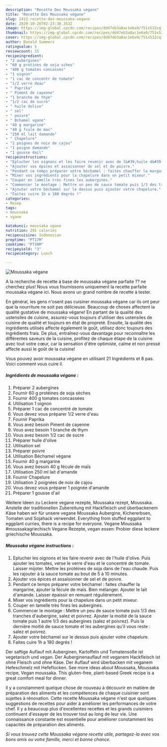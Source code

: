 ```yaml
---
description: "Recette Des Moussaka végane"
title: "Recette Des Moussaka végane"
slug: 2412-recette-des-moussaka-vegane
date: 2020-10-26T02:23:38.353Z
image: https://img-global.cpcdn.com/recipes/dd47eb3a8ac1e6a9/751x532cq70/moussaka-vegane-photo-principale-de-la-recette.jpg
thumbnail: https://img-global.cpcdn.com/recipes/dd47eb3a8ac1e6a9/751x532cq70/moussaka-vegane-photo-principale-de-la-recette.jpg
cover: https://img-global.cpcdn.com/recipes/dd47eb3a8ac1e6a9/751x532cq70/moussaka-vegane-photo-principale-de-la-recette.jpg
author: Donald Summers
ratingvalue: 5
reviewcount: 15
recipeingredient:
- "2 aubergines"
- "60 g protines de soja sches"
- "400 g tomates concasses"
- "1 oignon"
- "1 cac de concentr de tomate"
- "1/2 verre deau"
- " Paprika"
- " Piment de cayenne"
- "1 branche de thym"
- "1/2 cac de sucre"
- " huile dolive"
- " sel"
- " poivre"
- " Bchamel vgane"
- "40 g margarine"
- "40 g fcule de mas"
- "250 ml lait damande"
- " Chapelure"
- "2 poignes de noix de cajou"
- "1 poigne damande"
- "1 gousse dail"
recipeinstructions:
- "Eplucher les oignons et les faire revenir avec de l&#39;huile d&#39;olive. Puis ajouter les tomates, verse le verre d&#39;eau et le concentré de tomate. Laisser mijoter. Mettre les protéines de soja dans de l&#39;eau chaude. Puis les rajouter à la sauce tomate au bout de 5 à 10 minutes."
- "Ajouter vos épices et assaisonner de sel et de poivre."
- "Pendant ce temps préparer votre béchamel : faites chauffer la margarine, ajouter la fécule de maïs. Bien mélanger. Ajouter le lait d&#39;amande. Laisser épaissir en remuant régulièrement."
- "Mixer vos ingrédients pour la chapelure dans un petit mixeur."
- "Couper en lamelle très fines les aubergines."
- "Commencer le montage : Mettre un peu de sauce tomate puis 1/3 des tranches d&#39;aubergine, salez et poivrez. Ajouter la moitié de la sauce tomate puis 1 autre 1/3 des aubergines (salez et poivrez). Puis la dernière moitié de sauce tomate et les aubergines qu&#39;il vous reste : salez et poivrez."
- "Ajouter votre béchamel sur le dessus puis ajouter votre chapelure."
- "Faites cuire 1h a 180 degrés !"
categories:
- Resep
tags:
- moussaka
- vgane

katakunci: moussaka vgane 
nutrition: 291 calories
recipecuisine: Indonesian
preptime: "PT17M"
cooktime: "PT30M"
recipeyield: "3"
recipecategory: Lunch

---
```



![Moussaka végane](https://img-global.cpcdn.com/recipes/dd47eb3a8ac1e6a9/751x532cq70/moussaka-vegane-photo-principale-de-la-recette.jpg)

A la recherche de recette à base de moussaka végane parfaite ?? ne cherchez plus! Nous vous fournissons uniquement la recette parfaite moussaka végane ici. Nous avons un grand nombre de recette à tester.

En général, les gens n'osent pas cuisiner moussaka végane car ils ont peur que la nourriture ne soit pas délicieuse. Beaucoup de choses affectent la qualité gustative de moussaka végane! En partant de la qualité des ustensiles de cuisine, assurez-vous toujours d'utiliser des ustensiles de cuisine de qualité et toujours en état de propreté. Ensuite, la qualité des ingrédients utilisés affecte également le goût, utilisez donc toujours des ingrédients frais. De plus, entraînez-vous davantage pour reconnaître les différentes saveurs de la cuisine, profitez de chaque étape de la cuisine avec tout votre cœur, car la sensation d'être optimiste, calme et non pressé affecte aussi le goût de la cuisine!

<!--inarticleads1-->

Vous pouvez avoir moussaka végane en utilisant 21 Ingrédients et 8 pas. Voici comment vous cuire il.

##### Ingrédients de moussaka végane :

1. Préparer 2 aubergines
1. Fournir 60 g protéines de soja sèches
1. Fournir 400 g tomates concassées
1. Utilisation 1 oignon
1. Préparer 1 cac de concentré de tomate
1. Vous devez vous préparer 1/2 verre d&#39;eau
1. Fournir  Paprika
1. Vous avez besoin  Piment de cayenne
1. Vous avez besoin 1 branche de thym
1. Vous avez besoin 1/2 cac de sucre
1. Préparer  huile d&#39;olive
1. Utilisation  sel
1. Préparer  poivre
1. Utilisation  Béchamel végane
1. Fournir 40 g margarine
1. Vous avez besoin 40 g fécule de maïs
1. Utilisation 250 ml lait d&#39;amande
1. Fournir  Chapelure
1. Utilisation 2 poignées de noix de cajou
1. Vous devez vous préparer 1 poignée d&#39;amande
1. Préparer 1 gousse d&#39;ail


Weitere Ideen zu Leckere vegane rezepte, Moussaka rezept, Moussaka. Anstelle der traditionellen Zubereitung mit Hackfleisch und überbackenem Käse haben wir für unsere vegane Moussaka Aubergine, Kichererbsen, Tomaten und Sojahack verwendet. Everything from stuffed eggplant to eggplant curries, there is a recipe for everyone. Vegane Moussaka #moussakagriechisch Vegane Rezepte, vegan essen: Probier diese leckere griechische Moussaka. 

<!--inarticleads2-->

##### Moussaka végane instructions :

1. Eplucher les oignons et les faire revenir avec de l&#39;huile d&#39;olive. Puis ajouter les tomates, verse le verre d&#39;eau et le concentré de tomate. Laisser mijoter. Mettre les protéines de soja dans de l&#39;eau chaude. Puis les rajouter à la sauce tomate au bout de 5 à 10 minutes.
1. Ajouter vos épices et assaisonner de sel et de poivre.
1. Pendant ce temps préparer votre béchamel : faites chauffer la margarine, ajouter la fécule de maïs. Bien mélanger. Ajouter le lait d&#39;amande. Laisser épaissir en remuant régulièrement.
1. Mixer vos ingrédients pour la chapelure dans un petit mixeur.
1. Couper en lamelle très fines les aubergines.
1. Commencer le montage : Mettre un peu de sauce tomate puis 1/3 des tranches d&#39;aubergine, salez et poivrez. Ajouter la moitié de la sauce tomate puis 1 autre 1/3 des aubergines (salez et poivrez). Puis la dernière moitié de sauce tomate et les aubergines qu&#39;il vous reste : salez et poivrez.
1. Ajouter votre béchamel sur le dessus puis ajouter votre chapelure.
1. Faites cuire 1h a 180 degrés !


Der saftige Auflauf mit Auberginen, Kartoffeln und Tomatensoße ist vegetarisch und vegan. Der Auberginenauflauf mit veganem Hackfleisch ist ohne Fleisch und ohne Käse. Der Auflauf wird überbacken mit veganem Hefeschmelz mit Hefeflocken. See more ideas about Moussaka, Moussaka recipe, Vegan moussaka. This gluten-free, plant-based Greek recipe is a great comfort meal for dinner. 

<!--inarticleads1-->

<p>
Il y a constamment quelque chose de nouveau à découvrir en matière de préparation des aliments et les compétences de chaque cuisinier sont sujettes à rénovation. Cette recette Moussaka végane n'est que quelques suggestions de recettes pour aider à améliorer les performances de votre chef. Il y a beaucoup plus d'excellentes recettes et les grands cuisiniers continuent d'essayer de les trouver tout au long de leur vie. Une connaissance constante est essentielle pour améliorer constamment les capacités de préparation des aliments.
</p>

<p>
<i>Si vous trouvez cette Moussaka végane recette utile, partagez-la avec vos bons amis ou votre famille, merci et bonne chance.</i>
</p>
